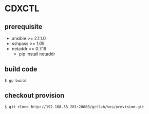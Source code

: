 # CDXCTL

## prerequisite
- ansible >= 2.1.1.0
- sshpass >= 1.05
- netaddr >= 0.7.19
  - pip install netaddr

## build code
```
$ go build
```

## checkout provision
```
$ git clone http://192.168.33.201:20080/gitlab/vos/provision.git
```
